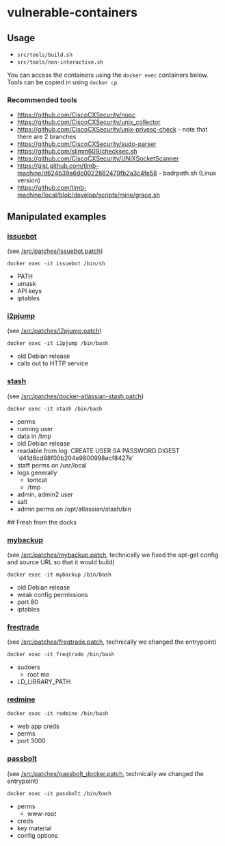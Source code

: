 # vulnerable-containers

## Usage

* ```src/tools/build.sh```
* ```src/tools/non-interactive.sh```

You can access the containers using the ```docker exec``` containers below. Tools can be copied in using ```docker cp```.

### Recommended tools

* https://github.com/CiscoCXSecurity/nopc
* https://github.com/CiscoCXSecurity/unix_collector
* https://github.com/CiscoCXSecurity/unix-privesc-check - note that there are 2 branches
* https://github.com/CiscoCXSecurity/sudo-parser
* https://github.com/slimm609/checksec.sh
* https://github.com/CiscoCXSecurity/UNIXSocketScanner
* https://gist.github.com/timb-machine/d624b39a6dc0022882479fb2a3c4fe58 - badrpath.sh (Linux version)
* https://github.com/timb-machine/local/blob/develop/scripts/mine/grace.sh

## Manipulated examples

### [issuebot](https://hub.docker.com/r/pecan/issuebot)

(see [/src/patches/issuebot.patch](../master/src/patches/issuebot.patch))

```docker exec -it issuebot /bin/sh```

* PATH
* umask
* API keys
* iptables

### [i2pjump](https://hub.docker.com/r/geti2p/i2pjump)

(see [/src/patches/i2pjump.patch](../master/src/patches/i2pjump.patch))

```docker exec -it i2pjump /bin/bash```

* old Debian release
* calls out to HTTP service

### [stash](https://hub.docker.com/r/atlassian/stash)

(see [/src/patches/docker-atlassian-stash.patch](../master/src/patches/docker-atlassian-stash.patch))

```docker exec -it stash /bin/bash```

* perms
* running user
* data in /tmp
* old Debian release
* readable from log: CREATE USER SA PASSWORD DIGEST 'd41d8cd98f00b204e9800998ecf8427e'
* staff perms on /usr/local
* logs generally
  * tomcat
  * /tmp
* admin, admin2 user
* salt
* admin perms on /opt/atlassian/stash/bin

## Fresh from the docks

### [mybackup](https://hub.docker.com/r/javanile/mybackup)

(see [/src/patches/mybackup.patch](../master/src/patches/mybackup.patch), technically we fixed the apt-get config and source URL so that it would build)

```docker exec -it mybackup /bin/bash```

* old Debian release
* weak config permissions
* port 80
* iptables

### [freqtrade](https://hub.docker.com/r/freqtradeorg/freqtrade)

(see [/src/patches/freqtrade.patch](../master/src/patches/freqtrade.patch), technically we changed the entrypoint)

```docker exec -it freqtrade /bin/bash```

* sudoers
  * root me
* LD_LIBRARY_PATH

### [redmine](https://hub.docker.com/_/redmine)

```docker exec -it redmine /bin/bash```

* web app creds
* perms
* port 3000

### [passbolt](https://hub.docker.com/r/passbolt/passbolt)

(see [/src/patches/passbolt_docker.patch](../master/src/patches/passbolt_docker.patch), technically we changed the entrypoint)

```docker exec -it passbolt /bin/bash```

* perms
  * www-root
* creds
* key material
* config options
